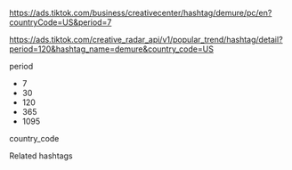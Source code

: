 https://ads.tiktok.com/business/creativecenter/hashtag/demure/pc/en?countryCode=US&period=7



https://ads.tiktok.com/creative_radar_api/v1/popular_trend/hashtag/detail?period=120&hashtag_name=demure&country_code=US


period   
* 7
* 30
* 120
* 365
* 1095

country_code




Related hashtags


